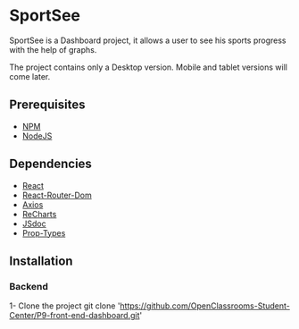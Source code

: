 # SportSee

SportSee is a Dashboard project, it allows a user to see his sports progress with the help of graphs.

The project contains only a Desktop version.
Mobile and tablet versions will come later.

## Prerequisites

- [NPM](https://www.npmjs.com/)
- [NodeJS](https://nodejs.org/en/)

## Dependencies

- [React](https://fr.reactjs.org/)
- [React-Router-Dom](https://v5.reactrouter.com/web/guides/quick-start)
- [Axios](https://axios-http.com/fr/docs/intro)
- [ReCharts](https://recharts.org/en-US/)
- [JSdoc](https://jsdoc.app/)
- [Prop-Types](https://www.npmjs.com/package/prop-types)

## Installation

### Backend

1- Clone the project git clone 'https://github.com/OpenClassrooms-Student-Center/P9-front-end-dashboard.git'
